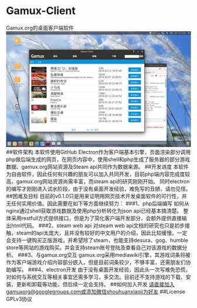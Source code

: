 # Gamux-Client
Gamux.org的桌面客户端软件
![image](https://github.com/Gamuxorg/Gamux-Client/blob/master/screenshot.png)
##软件架构
本软件使用GitHub Electron作为客户端基本引擎，页面渲染部分调用php做后端生成的网页，在网页内容中，使用shell和php生成了服务器的部分游戏数据、gamux.org网站资源及Steam api共同作为数据来源。
##开发进度
本软件为自由软件，因此任何有兴趣的朋友可以加入共同开发，目前php端内容完成度较高，gamux.org网站资源尚需丰富，而steam api的研究刚刚开始。
同时electron的编写才刚刚进入试水阶段，由于没有桌面开发经验，难免写的丑陋，请勿见怪。
##困难及目标
目前的v0.1.0只是用来证明用网页技术开发桌面软件的可行性，并无任何实用价值。因此需要在如下等方面继续努力：
###1、php后端编写
  如何从nginx通过shell获取游戏数据及使用php分析转化为json api已经基本搞清楚。
  整体采用restfull方式提供接口，但是为了简化客户端开发部分，会额外提供直接输出html代码。
###2、steam web api
  对steam web api文档的研究也只是初步接触，steam的api太庞大，且并没有较好的中文用户的介绍，因此比较缓慢。一定会支持一键购买正版游戏，并希望除了steam，也能支持desura、gog、humble store等网站的游戏购买。并会支持steam账号登陆及查看自己对该游戏的数据分析。
###3、与gamux.org交互
  gamux.org采用mediawiki引擎，其游戏词条将被作为客户端游戏介绍内容部分嵌入，但是目前词条较少，不够丰富，还需朋友们协助编写。
###4、electron开发
  由于没有桌面开发经验，因此头一次写难免恐慌，对如何与系统交互等相关事宜还需多学习，多交流。目前还不支持游戏的下载、安装、更新和卸载等功能，但后续一定会支持。
##如何加入开发
请直接加入gamuxorg@googlegroups.com或添加微信shouhuanxiaoji为好友
##License
GPLv3协议
